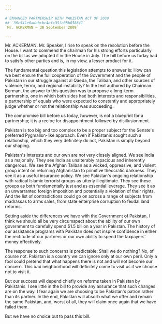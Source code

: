 ```yaml
---
---

# ENHANCED PARTNERSHIP WITH PAKISTAN ACT OF 2009
## `36c541e6adabcbc4bfc35fc08b0586f1`
`Mr. ACKERMAN — 30 September 2009`

---
```



Mr. ACKERMAN. Mr. Speaker, I rise to speak on the resolution before 
the House. I want to commend the chairman for his strong efforts 
particularly on the bill as we adopted it in the House in July. The 
bill before us today had to satisfy other parties and is, in my view, a 
lesser product for it.

The fundamental question this legislation attempts to answer is: How 
can we best ensure the full cooperation of the Government and the 
people of Pakistan in our struggle against al Qaeda, the Taliban, and 
other sources of violence, terror, and regional instability? In the 
text authored by Chairman Berman, the answer to this question was to 
propose a long-term partnership, one in which both sides had both 
interests and responsibilities, a partnership of equals who were 
expected to constantly and appropriately judge whether or not the 
relationship was succeeding.

The compromise bill before us today, however, is not a blueprint for 
a partnership; it is a recipe for disappointment followed by 
disillusionment.

Pakistan is too big and too complex to be a proper subject for the 
Senate's preferred Pygmalion-like approach. Even if Pakistanis sought 
such a relationship, which they very definitely do not, Pakistan is 
simply beyond our shaping.

Pakistan's interests and our own are not very closely aligned. We see 
India as a major ally. They see India as unalterably rapacious and 
inherently dangerous. We see the Afghan Taliban as a wicked, 
oppressive, and violent group intent on returning Afghanistan to 
primitive theocratic darkness. They see it as a useful insurance 
policy. We see Pakistan's ongoing relationship with radical Islamic 
terrorist groups as utterly illegitimate. They see these groups as both 
fundamentally just and as essential leverage. They see it as an 
unwarranted foreign imposition and potentially a violation of their 
rights. And the list of contradictions could go on across a range of 
subjects from madrassas to arms sales, from state enterprise corruption 
to feudal land reforms.

Setting aside the differences we have with the Government of 
Pakistan, I think we should all be very circumspect about the ability 
of our own government to carefully spend $1.5 billion a year in 
Pakistan. The history of our assistance programs with Pakistan does not 
inspire confidence in either the rectitude of our partners or our own 
ability to spend the taxpayers' money effectively.

The response to such concerns is predictable: Shall we do nothing? 
No, of course not. Pakistan is a country we can ignore only at our own 
peril. Only a fool could pretend that what happens there is not and 
will not become our concern. This bad neighborhood will definitely come 
to visit us if we choose not to visit it.

But our success will depend chiefly on reforms taken in Pakistan by 
Pakistanis. I see little in the bill to provide any assurance that such 
changes are on the way. I fear again we are choosing to be Pakistan's 
patron rather than its partner. In the end, Pakistan will absorb what 
we offer and remain the same Pakistan, and, worst of all, they will 
claim once again that we have failed them.

But we have no choice but to pass this bill.